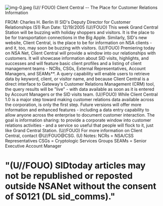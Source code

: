 ![img-0.jpeg](img-0.jpeg)
(U// FOUO) Client Central -- The Place for Customer Relations Information

FROM: Charles H. Berlin III
SID's Deputy Director for Customer Relationships (S1)
Run Date: 12/19/2005
(U//FOUO) This week Grand Central Station will be buzzing with holiday shoppers and visitors. It is the place to be for transportation connections in the Big Apple. Similarly, SID's new website, Client Central, is the place to be for information on NSA clients - and it, too, may soon be buzzing with visitors.
(U//FOUO) Premiering today on NSA Net, Client Central will provide a window into our relationships with customers. It will showcase information about SID visits, highlights, and successes and will feature basic client profiles and a listing of client management teams - NCRs, CSGs, External Representatives, Account Managers, and SEAMs**. A query capability will enable users to retrieve data by keyword, client, or visitor name, and because Client Central is a direct interface to Gateway's Customer Relations Management (CRM) tool, the query results will be "live" - with data available as soon as it is entered by Account Managers or the SID visits team.
(U//FOUO) While Client Central 1.0 is a major step toward making customer relations data available across the corporation, is only the first step. Future versions will offer more information and enhanced features - including a data entry capability to allow anyone across the enterprise to document customer interaction. The goal is information sharing: to provide a corporate window into customer relations activities - and a service so useful that people will flock to it, just like Grand Central Station.
(U//FOUO) For more information on Client Central, contact @U//FOUO@CSG. (U) Notes:
NCRs = NSA/CSS Representatives
CSGs = Cryptologic Services Groups
SEAMs = Senior Executive Account Manager

# "(U//FOUO) SIDtoday articles may not be republished or reposted outside NSANet without the consent of S0121 (DL sid_comms)."
